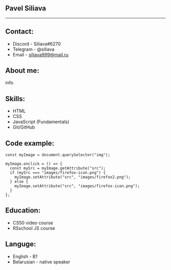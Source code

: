 ## Pavel Siliava

*****

## Contact:
* Discord - Siliava#6270
* Telegram - @siliava
* Email - siliava999@mail.ru

## About me:
info

## Skills:
* HTML
* CSS
* JavaScript (Fundamentals)
* Git/GitHub


## Code example:
```
const myImage = document.querySelector("img");

myImage.onclick = () => {
  const mySrc = myImage.getAttribute("src");
  if (mySrc === "images/firefox-icon.png") {
    myImage.setAttribute("src", "images/firefox2.png");
  } else {
    myImage.setAttribute("src", "images/firefox-icon.png");
  }
};
```
## Education: 

* CS50 video course
* RSschool JS course


## Languge:
* English - B1
* Belarusian - native speaker
